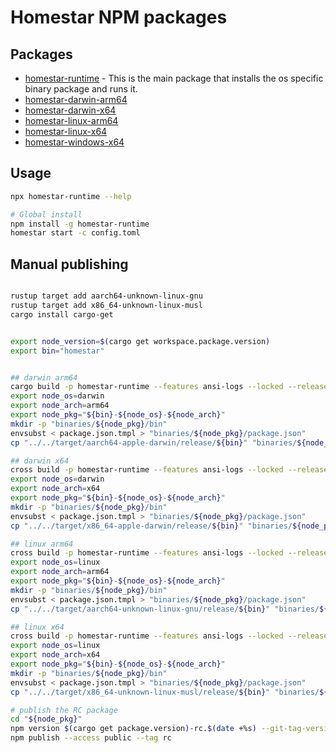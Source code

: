 # Homestar NPM packages

## Packages

- [homestar-runtime](https://www.npmjs.com/package/homestar-runtime) - This is
  the main package that installs the os specific binary package and runs it.
- [homestar-darwin-arm64](https://www.npmjs.com/package/homestar-darwin-arm64)
- [homestar-darwin-x64](https://www.npmjs.com/package/homestar-darwin-x64)
- [homestar-linux-arm64](https://www.npmjs.com/package/homestar-linux-arm64)
- [homestar-linux-x64](https://www.npmjs.com/package/homestar-linux-x64)
- [homestar-windows-x64](https://www.npmjs.com/package/homestar-windows-x64)

## Usage

```bash
npx homestar-runtime --help

# Global install
npm install -g homestar-runtime
homestar start -c config.toml
```

## Manual publishing

```bash

rustup target add aarch64-unknown-linux-gnu
rustup target add x86_64-unknown-linux-musl
cargo install cargo-get


export node_version=$(cargo get workspace.package.version)
export bin="homestar"


## darwin arm64
cargo build -p homestar-runtime --features ansi-logs --locked --release --target aarch64-apple-darwin
export node_os=darwin
export node_arch=arm64
export node_pkg="${bin}-${node_os}-${node_arch}"
mkdir -p "binaries/${node_pkg}/bin"
envsubst < package.json.tmpl > "binaries/${node_pkg}/package.json"
cp "../../target/aarch64-apple-darwin/release/${bin}" "binaries/${node_pkg}/bin"

## darwin x64
cross build -p homestar-runtime --features ansi-logs --locked --release --target x86_64-apple-darwin
export node_os=darwin
export node_arch=x64
export node_pkg="${bin}-${node_os}-${node_arch}"
mkdir -p "binaries/${node_pkg}/bin"
envsubst < package.json.tmpl > "binaries/${node_pkg}/package.json"
cp "../../target/x86_64-apple-darwin/release/${bin}" "binaries/${node_pkg}/bin"

## linux arm64
cross build -p homestar-runtime --features ansi-logs --locked --release --target aarch64-unknown-linux-gnu
export node_os=linux
export node_arch=arm64
export node_pkg="${bin}-${node_os}-${node_arch}"
mkdir -p "binaries/${node_pkg}/bin"
envsubst < package.json.tmpl > "binaries/${node_pkg}/package.json"
cp "../../target/aarch64-unknown-linux-gnu/release/${bin}" "binaries/${node_pkg}/bin"

## linux x64
cross build -p homestar-runtime --features ansi-logs --locked --release --target x86_64-unknown-linux-musl
export node_os=linux
export node_arch=x64
export node_pkg="${bin}-${node_os}-${node_arch}"
mkdir -p "binaries/${node_pkg}/bin"
envsubst < package.json.tmpl > "binaries/${node_pkg}/package.json"
cp "../../target/x86_64-unknown-linux-musl/release/${bin}" "binaries/${node_pkg}/bin"

# publish the RC package
cd "${node_pkg}"
npm version $(cargo get package.version)-rc.$(date +%s) --git-tag-version false
npm publish --access public --tag rc
```
